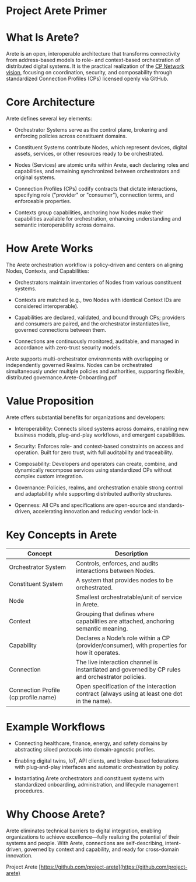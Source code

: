 # Project Arete Primer

# What Is Arete?

Arete is an open, interoperable architecture that transforms connectivity from address-based models to role- and context-based orchestration of distributed digital systems. It is the practical realization of the [CP Network vision](https://drive.google.com/file/d/1MNuPTeS1AfTaix9b8P17mo-20pKeE57w/view?usp=sharing), focusing on coordination, security, and composability through standardized Connection Profiles (CPs) licensed openly via GitHub.

# Core Architecture

Arete defines several key elements:

* Orchestrator Systems serve as the control plane, brokering and enforcing policies across constituent domains.

* Constituent Systems contribute Nodes, which represent devices, digital assets, services, or other resources ready to be orchestrated.

* Nodes (Services) are atomic units within Arete, each declaring roles and capabilities, and remaining synchronized between orchestrators and original systems.

* Connection Profiles (CPs) codify contracts that dictate interactions, specifying role ("provider" or "consumer"), connection terms, and enforceable properties.

* Contexts group capabilities, anchoring how Nodes make their capabilities available for orchestration, enhancing understanding and semantic interoperability across domains.

# How Arete Works

The Arete orchestration workflow is policy-driven and centers on aligning Nodes, Contexts, and Capabilities:

* Orchestrators maintain inventories of Nodes from various constituent systems.

* Contexts are matched (e.g., two Nodes with identical Context IDs are considered interoperable).

* Capabilities are declared, validated, and bound through CPs; providers and consumers are paired, and the orchestrator instantiates live, governed connections between them.

* Connections are continuously monitored, auditable, and managed in accordance with zero-trust security models.

Arete supports multi-orchestrator environments with overlapping or independently governed Realms. Nodes can be orchestrated simultaneously under multiple policies and authorities, supporting flexible, distributed governance.Arete-Onboarding.pdf

# Value Proposition

Arete offers substantial benefits for organizations and developers:

* Interoperability: Connects siloed systems across domains, enabling new business models, plug-and-play workflows, and emergent capabilities.

* Security: Enforces role- and context-based constraints on access and operation. Built for zero trust, with full auditability and traceability.

* Composability: Developers and operators can create, combine, and dynamically recompose services using standardized CPs without complex custom integration.

* Governance: Policies, realms, and orchestration enable strong control and adaptability while supporting distributed authority structures.

* Openness: All CPs and specifications are open-source and standards-driven, accelerating innovation and reducing vendor lock-in.

# Key Concepts in Arete

| Concept | Description |
| ----- | ----- |
| Orchestrator System | Controls, enforces, and audits interactions between Nodes. |
| Constituent System | A system that provides nodes to be orchestrated. |
| Node | Smallest orchestratable/unit of service in Arete. |
| Context | Grouping that defines where capabilities are attached, anchoring semantic meaning. |
| Capability | Declares a Node’s role within a CP (provider/consumer), with properties for how it operates. |
| Connection | The live interaction channel is instantiated and governed by CP rules and orchestrator policies. |
| Connection Profile (cp:profile.name) | Open specification of the interaction contract (always using at least one dot in the name). |

# Example Workflows

* Connecting healthcare, finance, energy, and safety domains by abstracting siloed protocols into domain-agnostic profiles.

* Enabling digital twins, IoT, API clients, and broker-based federations with plug-and-play interfaces and automatic orchestration by policy.

* Instantiating Arete orchestrators and constituent systems with standardized onboarding, administration, and lifecycle management procedures.

# Why Choose Arete?

Arete eliminates technical barriers to digital integration, enabling organizations to achieve excellence—fully realizing the potential of their systems and people. With Arete, connections are self-describing, intent-driven, governed by context and capability, and ready for cross-domain innovation.

Project Arete [https://github.com/project-arete](https://github.com/project-arete)
